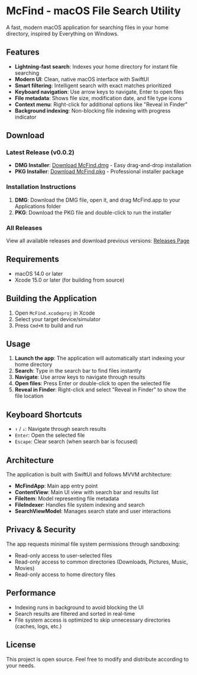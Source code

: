 # McFind - macOS File Search Utility

A fast, modern macOS application for searching files in your home directory, inspired by Everything on Windows.

## Features

- **Lightning-fast search**: Indexes your home directory for instant file searching
- **Modern UI**: Clean, native macOS interface with SwiftUI
- **Smart filtering**: Intelligent search with exact matches prioritized
- **Keyboard navigation**: Use arrow keys to navigate, Enter to open files
- **File metadata**: Shows file size, modification date, and file type icons
- **Context menu**: Right-click for additional options like "Reveal in Finder"
- **Background indexing**: Non-blocking file indexing with progress indicator

## Download

### Latest Release (v0.0.2)
- **DMG Installer**: [Download McFind.dmg](https://github.com/ntufar/mcfind/releases/latest/download/McFind.dmg) - Easy drag-and-drop installation
- **PKG Installer**: [Download McFind.pkg](https://github.com/ntufar/mcfind/releases/latest/download/McFind.pkg) - Professional installer package

### Installation Instructions
1. **DMG**: Download the DMG file, open it, and drag McFind.app to your Applications folder
2. **PKG**: Download the PKG file and double-click to run the installer

### All Releases
View all available releases and download previous versions: [Releases Page](https://github.com/ntufar/mcfind/releases)

## Requirements

- macOS 14.0 or later
- Xcode 15.0 or later (for building from source)

## Building the Application

1. Open `McFind.xcodeproj` in Xcode
2. Select your target device/simulator
3. Press `Cmd+R` to build and run

## Usage

1. **Launch the app**: The application will automatically start indexing your home directory
2. **Search**: Type in the search bar to find files instantly
3. **Navigate**: Use arrow keys to navigate through results
4. **Open files**: Press Enter or double-click to open the selected file
5. **Reveal in Finder**: Right-click and select "Reveal in Finder" to show the file location

## Keyboard Shortcuts

- `↑` / `↓`: Navigate through search results
- `Enter`: Open the selected file
- `Escape`: Clear search (when search bar is focused)

## Architecture

The application is built with SwiftUI and follows MVVM architecture:

- **McFindApp**: Main app entry point
- **ContentView**: Main UI view with search bar and results list
- **FileItem**: Model representing file metadata
- **FileIndexer**: Handles file system indexing and search
- **SearchViewModel**: Manages search state and user interactions

## Privacy & Security

The app requests minimal file system permissions through sandboxing:
- Read-only access to user-selected files
- Read-only access to common directories (Downloads, Pictures, Music, Movies)
- Read-only access to home directory files

## Performance

- Indexing runs in background to avoid blocking the UI
- Search results are filtered and sorted in real-time
- File system access is optimized to skip unnecessary directories (caches, logs, etc.)

## License

This project is open source. Feel free to modify and distribute according to your needs.

